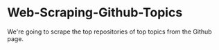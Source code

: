 # Web-Scraping-Github-Topics
We're going to scrape the top repositories of top topics from the Github page.
